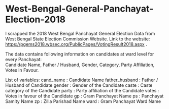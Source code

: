 # West-Bengal-General-Panchayat-Election-2018
I scrapped the 2018 West Bengal Panchayat General Election Data from West Bengal State Election Commission Website. 
Link to the website: https://pgems2018.wbsec.org/PublicPages/VotingResult2018.aspx .

The data contains following information on candidates at ward level for every Panchayat:  
Candidate Name, Father / Husband,	Gender,	Category,	Party Affiliation,	Votes in Favour.

List of variables: 
cand_name : Candidate Name
father_husband : Father / Husband of Candidate
gender : Gender of the Candidate
caste : Caste category of the Candidate
party : Party affiliation of the Candidate
votes : Votes in favour of the Candidate
gp : Gram Panchayat Name
ps : Panchayat Samity Name
zp : Zilla Parishad Name
ward : Gram Panchayat Ward Name


